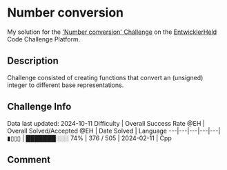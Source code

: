 # Number conversion

My solution for the ['Number conversion' Challenge](https://platform.entwicklerheld.de/challenge/number-conversion?technology=Cpp) on the [EntwicklerHeld](https://platform.entwicklerheld.de/) Code Challenge Platform.

## Description
Challenge consisted of creating functions that convert an (unsigned) integer to different base representations.

## Challenge Info
Data last updated: 2024-10-11
Difficulty | Overall Success Rate @EH | Overall Solved/Accepted @EH | Date Solved | Language
---|---|---|---|---|
▮▯▯▯ | ███████░░░ 74% | 376 / 505 | 2024-02-11 | Cpp

## Comment
